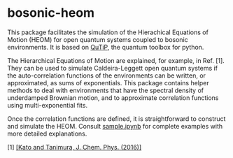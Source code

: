 # bosonic-heom

This package facilitates the simulation of the Hierachical Equations of Motion (HEOM) for open quantum systems coupled to bosonic environments. It is based on [QuTiP](https://github.com/qutip/qutip), the quantum toolbox for python.

The Hierarchical Equations of Motion are explained, for example, in Ref. [1]. They can be used to simulate Caldeira-Leggett open quantum systems if the auto-correlation functions of the environments can be written, or approximated, as sums of exponentials. This package contains helper methods to deal with environments that have the spectral density of underdamped Brownian motion, and to approximate correlation functions using multi-exponential fits.

Once the correlation functions are defined, it is straightforward to construct and simulate the HEOM. Consult [sample.ipynb](https://github.com/pmenczel/bosonic-heom/blob/main/sample.ipynb) for complete examples with more detailed explanations.

[1] [\[Kato and Tanimura, J. Chem. Phys. (2016)\]](https://aip.scitation.org/doi/10.1063/1.4971370)